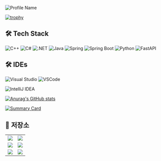 ![Profile Name](https://img.shields.io/badge/a_crszkvc30Last_NameCol-%238A2BE2.svg?style=for-the-badge&logo=visual-studio-code&logoColor=white)


[![trophy](https://github-profile-trophy.vercel.app/?username=parksanghan&theme=dracula)](https://github.com/ryo-ma/github-profile-trophy)

 ## 🛠 Tech Stack 
![C++](https://img.shields.io/badge/C++-%2300599C.svg?style=for-the-badge&logo=c%2B%2B&logoColor=white)
![C#](https://img.shields.io/badge/C%23-%23239120.svg?style=for-the-badge&logo=c-sharp&logoColor=white)
![.NET](https://img.shields.io/badge/.NET-%235C2D91.svg?style=for-the-badge&logo=.net&logoColor=white)
![Java](https://img.shields.io/badge/Java-%23ED8B00.svg?style=for-the-badge&logo=java&logoColor=white)
![Spring](https://img.shields.io/badge/Spring-%236DB33F.svg?style=for-the-badge&logo=spring&logoColor=white)
![Spring Boot](https://img.shields.io/badge/Spring%20Boot-%236DB33F.svg?style=for-the-badge&logo=springboot&logoColor=white)
![Python](https://img.shields.io/badge/Python-%233776AB.svg?style=for-the-badge&logo=python&logoColor=white)
![FastAPI](https://img.shields.io/badge/FastAPI-%23009688.svg?style=for-the-badge&logo=fastapi&logoColor=white)
## 🛠 IDEs  
![Visual Studio](https://img.shields.io/badge/Visual%20Studio-%235C2D91.svg?style=for-the-badge&logo=visual-studio&logoColor=white)
![VSCode](https://img.shields.io/badge/VSCode-%23007ACC.svg?style=for-the-badge&logo=visual-studio-code&logoColor=white)
 
![IntelliJ IDEA](https://img.shields.io/badge/IntelliJ%20IDEA-%23000000.svg?style=for-the-badge&logo=intellij-idea&logoColor=white)

[![Anurag's GitHub stats](https://github-readme-stats.vercel.app/api?username=parksanghan&theme=tokyonight)](https://github.com/anuraghazra/github-readme-stats)

[![Summary Card](https://github-profile-summary-cards.vercel.app/api/cards/profile-details?username=parksanghan&theme=tokyonight)](https://github.com/vn7n24fzkq/github-profile-summary-cards)


## 📌 저장소  

<table>
  <tr>
    <td>
      <a href="https://github.com/parksanghan/Csharp.NET">
        <img src="https://github-readme-stats.vercel.app/api/pin/?username=parksanghan&repo=Csharp.NET&theme=tokyonight" />
      </a>
    </td>
    <td>
         <a href="https://github.com/parksanghan/Spring-Netty-SocketIO">
        <img src="https://github-readme-stats.vercel.app/api/pin/?username=parksanghan&repo=Spring-Netty-SocketIO&theme=tokyonight" />
  </tr>
  <tr>
    <td>
        <a href="https://github.com/parksanghan/MAUI">
        <img src="https://github-readme-stats.vercel.app/api/pin/?username=parksanghan&repo=MAUI&theme=tokyonight" />
      </a>
    </td>
    <td>
        <a href="https://github.com/parksanghan/ML_DL_Keras">
        <img src="https://github-readme-stats.vercel.app/api/pin/?username=parksanghan&repo=ML_DL_Keras&theme=tokyonight" />
  </tr>
  <tr>
    <td>
      <a href="https://github.com/parksanghan/Keroro_Fighter">
        <img src="https://github-readme-stats.vercel.app/api/pin/?username=parksanghan&repo=Keroro_Fighter&theme=tokyonight" />
      </a>
    </td>
    <td>
      <a href="https://github.com/parksanghan/Keroro_Pang_Pang">
        <img src="https://github-readme-stats.vercel.app/api/pin/?username=parksanghan&repo=Keroro_Pang_Pang&theme=tokyonight" />
      </a>
    </td>
  </tr>
</table>
